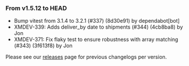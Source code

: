 ### From v1.5.12 to HEAD

- Bump vitest from 3.1.4 to 3.2.1 (#337) (8d30e91) by dependabot[bot]
- XMDEV-339: Adds deliver_by date to shipments (#344) (4cb8ba8) by Jon
- XMDEV-371: Fix flaky test to ensure robustness with array matching (#343) (3f613f8) by Jon

Please see our [releases](https://github.com/devxiongmao/truckin-along/releases/) page for previous changelogs per version.

